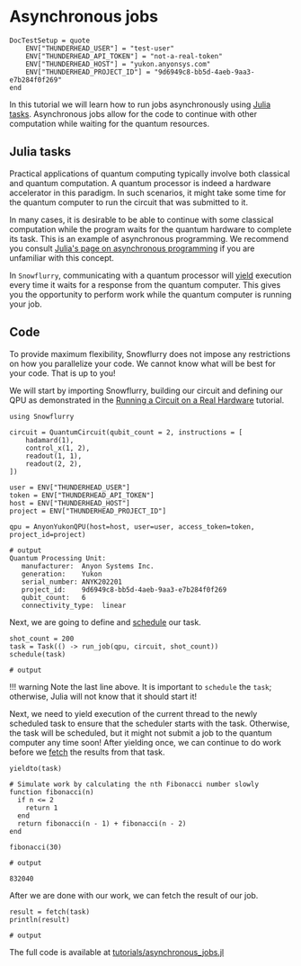 # Asynchronous jobs

```@meta
DocTestSetup = quote
    ENV["THUNDERHEAD_USER"] = "test-user"
    ENV["THUNDERHEAD_API_TOKEN"] = "not-a-real-token"
    ENV["THUNDERHEAD_HOST"] = "yukon.anyonsys.com"
    ENV["THUNDERHEAD_PROJECT_ID"] = "9d6949c8-bb5d-4aeb-9aa3-e7b284f0f269"
end
```

In this tutorial we will learn how to run jobs asynchronously using [Julia tasks](https://docs.julialang.org/en/v1/base/parallel/). Asynchronous jobs allow for the code to continue with other computation while waiting for the quantum resources.

## Julia tasks

Practical applications of quantum computing typically involve both classical and quantum computation. A quantum processor is indeed a hardware accelerator in this paradigm. In such scenarios, it might take some time for the quantum computer to run the circuit that was submitted to it.

In many cases, it is desirable to be able to continue with some classical computation while the program waits for the quantum hardware to complete its task. This is an example of asynchronous programming. We recommend you consult [Julia's page on asynchronous programming](https://docs.julialang.org/en/v1/manual/asynchronous-programming/) if you are unfamiliar with this concept.

In `Snowflurry`, communicating with a quantum processor will [yield](https://docs.julialang.org/en/v1/base/parallel/#Base.yield) execution every time it waits for a response from the quantum computer. This gives you the opportunity to perform work while the quantum computer is running your job.


## Code

To provide maximum flexibility, Snowflurry does not impose any restrictions on how you parallelize your code. We cannot know what will be best for your code. That is up to you!

We will start by importing Snowflurry, building our circuit and defining our QPU as demonstrated in the [Running a Circuit on a Real Hardware](../anyon_qpu.md) tutorial.


```jldoctest asynchronous_job; output = false
using Snowflurry

circuit = QuantumCircuit(qubit_count = 2, instructions = [
    hadamard(1),
    control_x(1, 2),
    readout(1, 1),
    readout(2, 2),
])

user = ENV["THUNDERHEAD_USER"]
token = ENV["THUNDERHEAD_API_TOKEN"]
host = ENV["THUNDERHEAD_HOST"]
project = ENV["THUNDERHEAD_PROJECT_ID"]

qpu = AnyonYukonQPU(host=host, user=user, access_token=token, project_id=project)

# output
Quantum Processing Unit:
   manufacturer:  Anyon Systems Inc.
   generation:    Yukon
   serial_number: ANYK202201
   project_id:    9d6949c8-bb5d-4aeb-9aa3-e7b284f0f269
   qubit_count:   6
   connectivity_type:  linear
```

Next, we are going to define and [schedule](https://docs.julialang.org/en/v1/base/parallel/#Base.schedule) our task.

```jldoctest asynchronous_job; output = false, setup = :(qpu = VirtualQPU()), filter = r".*"
shot_count = 200
task = Task(() -> run_job(qpu, circuit, shot_count))
schedule(task)

# output

```

!!! warning
    Note the last line above. It is important to `schedule` the `task`; otherwise, Julia will not know that it should start it!

Next, we need to yield execution of the current thread to the newly scheduled task to ensure that the scheduler starts with the task. Otherwise, the task will be scheduled, but it might not submit a job to the quantum computer any time soon! After yielding once, we can continue to do work before we [fetch](https://docs.julialang.org/en/v1/base/parallel/#Base.fetch-Tuple{task}) the results from that task.


```jldoctest asynchronous_job; output = false
yieldto(task)

# Simulate work by calculating the nth Fibonacci number slowly
function fibonacci(n)
  if n <= 2
    return 1
  end
  return fibonacci(n - 1) + fibonacci(n - 2)
end

fibonacci(30)

# output

832040

```

After we are done with our work, we can fetch the result of our job.

```jldoctest asynchronous_job; output = false, filter = r".*"
result = fetch(task)
println(result)

# output

```

The full code is available at [tutorials/asynchronous\_jobs.jl](https://github.com/SnowflurrySDK/Snowflurry.jl/blob/main/tutorials/asynchronous_jobs.jl)
